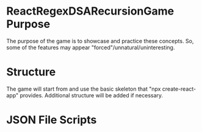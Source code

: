 # ReactRegexDSARecursionGame Purpose

The purpose of the game is to showcase and practice these concepts.
So, some of the features may appear "forced"/unnatural/uninteresting.

# Structure

The game will start from and use the basic skeleton that "npx create-react-app" provides.
Additional structure will be added if necessary.

# JSON File Scripts



